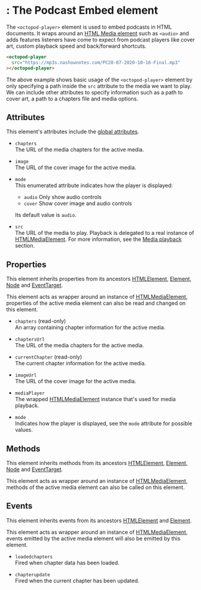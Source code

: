 # <octopod-player>: The Podcast Embed element

The `<octopod-player>` element is used to embed podcasts in HTML documents. It
wraps around an [HTML Media element][mdn-htmlmediaelement] such as `<audio>` and
adds features listeners have come to expect from podcast players like cover art,
custom playback speed and back/forward shortcuts.

```html
<octopod-player
  src="https://mp3s.nashownotes.com/PC20-07-2020-10-16-Final.mp3"
></octopod-player>
```

The above example shows basic usage of the `<octopod-player>` element by only
specifying a path inside the `src` attribute to the media we want to play. We
can include other attributes to specify information such as a path to cover art,
a path to a chapters file and media options.

## Attributes

This element's attributes include the [global attributes][mdn-global-attributes].

- `chapters`  
  The URL of the media chapters for the active media.

- `image`  
  The URL of the cover image for the active media.

- `mode`  
  This enumerated attribute indicates how the player is displayed:

  - `audio` Only show audio controls
  - `cover` Show cover image and audio controls

  Its default value is `audio`.

- `src`  
  The URL of the media to play. Playback is delegated to a real instance of
  [HTMLMediaElement][mdn-htmlmediaelement]. For more information, see the
  [Media playback](../media-playback.markdown) section.

## Properties

This element inherits properties from its ancestors
[HTMLElement][mdn-htmlelement], [Element][mdn-element], [Node][mdn-node] and
[EventTarget][mdn-eventtarget].

This element acts as wrapper around an instance of [HTMLMediaElement][mdn-htmlmediaelement], 
properties of the active media element can also be read and changed on this
element.

- `chapters` (read-only)  
  An array containing chapter information for the active media.

- `chaptersUrl`  
  The URL of the media chapters for the active media.

- `currentChapter` (read-only)  
  The current chapter information for the active media.

- `imageUrl`  
  The URL of the cover image for the active media.

- `mediaPlayer`  
  The wrapped [HTMLMediaElement][mdn-htmlmediaelement] instance that's used for
  media playback.

- `mode`  
  Indicates how the player is displayed, see the `mode` attribute
  for possible values.

## Methods

This element inherits methods from its ancestors [HTMLElement][mdn-htmlelement],
[Element][mdn-element], [Node][mdn-node] and [EventTarget][mdn-eventtarget].

This element acts as wrapper around an instance of [HTMLMediaElement][mdn-htmlmediaelement],
methods of the active media element can also be called on this element.

## Events

This element inherits events from its ancestors [HTMLElement][mdn-htmlelement]
and [Element][mdn-element].

This element acts as wrapper around an instance of [HTMLMediaElement][mdn-htmlmediaelement],
events emitted by the active media element will also be emitted by this element.

- `loadedchapters`  
  Fired when chapter data has been loaded.

- `chapterupdate`  
  Fired when the current chapter has been updated.

[mdn-global-attributes]: https://developer.mozilla.org/en-US/docs/Web/HTML/Global_attributes
[mdn-htmlmediaelement]: https://developer.mozilla.org/en-US/docs/Web/API/HTMLMediaElement
[mdn-htmlelement]: https://developer.mozilla.org/en-US/docs/Web/API/HTMLElement
[mdn-element]: https://developer.mozilla.org/en-US/docs/Web/API/Element
[mdn-node]: https://developer.mozilla.org/en-US/docs/Web/API/Node
[mdn-eventtarget]: https://developer.mozilla.org/en-US/docs/Web/API/EventTarget
